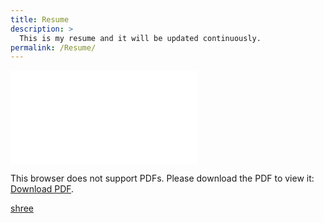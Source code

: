 ```yaml
---
title: Resume
description: >
  This is my resume and it will be updated continuously. 
permalink: /Resume/
---
```



<object data="CV_XinshaoWang_V05.pdf" type="application/pdf" width="1400px" height="2000px">
    <embed src="CV_XinshaoWang_V05.pdf" type="application/pdf">
        <p>This browser does not support PDFs. Please download the PDF to view it: <a href="CV_XinshaoWang_V05.pdf">Download PDF</a>.</p>
    </embed>
</object>



<!-- Embed PDF File -->
<object data="CV_XinshaoWang_V05.pdf" type="application/x-pdf" title="SamplePdf" width="500" height="720">
    <a href="CV_XinshaoWang_V05.pdf">shree</a> 
</object>